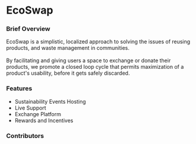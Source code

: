 # EcoSwap
### Brief Overview
EcoSwap is a simplistic, localized approach to solving the issues of reusing products, and waste management in communities.
<br> <br>
By facilitating and giving users a space to exchange or donate their products, we promote a closed loop cycle that permits maximization of a product's usability, before it gets safely discarded.

### Features
- Sustainability Events Hosting
- Live Support
- Exchange Platform
- Rewards and Incentives


### Contributors